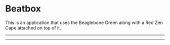 # Beatbox
 
This is an application that uses the Beaglebone Green along with a Red Zen Cape attached on top of it.

___
---
